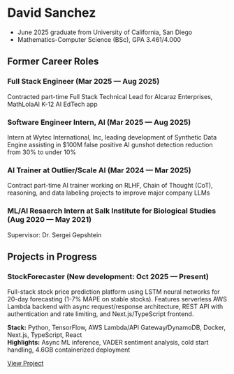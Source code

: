 # David Sanchez
- June 2025 graduate from University of California, San Diego
- Mathematics-Computer Science (BSc), GPA 3.461/4.000

## Former Career Roles
### Full Stack Engineer (Mar 2025 — Aug 2025)
Contracted part-time Full Stack Technical Lead for Alcaraz Enterprises, MathLolaAI K-12 AI EdTech app

### Software Engineer Intern, AI (Mar 2025 — Aug 2025)
Intern at Wytec International, Inc, leading development of Synthetic Data Engine assisting in $100M false positive AI gunshot detection reduction from 30% to under 10%

### AI Trainer at Outlier/Scale AI (Mar 2024 — Mar 2025)
Contract part-time AI trainer working on RLHF, Chain of Thought (CoT), reasoning, and data labeling projects to improve major company LLMs

### ML/AI Resaerch Intern at Salk Institute for Biological Studies (Aug 2020 — May 2021)
Supervisor: Dr. Sergei Gepshtein

## Projects in Progress

### StockForecaster (New development: Oct 2025 — Present)
Full-stack stock price prediction platform using LSTM neural networks for 20-day forecasting (1-7% MAPE on stable stocks). Features serverless AWS Lambda backend with async request/response architecture, REST API with authentication and rate limiting, and Next.js/TypeScript frontend.

**Stack:** Python, TensorFlow, AWS Lambda/API Gateway/DynamoDB, Docker, Next.js, TypeScript, React  
**Highlights:** Async ML inference, VADER sentiment analysis, cold start handling, 4.6GB containerized deployment

[View Project](https://github.com/davchez/stockforecaster)

